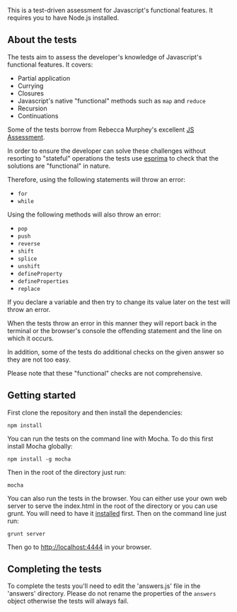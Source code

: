 
This is a test-driven assessment for Javascript's functional features. It requires you to have Node.js installed.

## About the tests

The tests aim to assess the developer's knowledge of Javascript's functional features. It covers:

* Partial application
* Currying
* Closures
* Javascript's native "functional" methods such as `map` and `reduce`
* Recursion
* Continuations

Some of the tests borrow from Rebecca Murphey's excellent [JS Assessment](https://github.com/rmurphey/js-assessment).

In order to ensure the developer can solve these challenges without resorting to "stateful" operations the tests use [esprima](http://esprima.org/) to check that the solutions are "functional" in nature.

Therefore, using the following statements will throw an error:

* `for`
* `while`

Using the following methods will also throw an error:

* `pop`
* `push`
* `reverse`
* `shift`
* `splice`
* `unshift`
* `defineProperty`
* `defineProperties`
* `replace`

If you declare a variable and then try to change its value later on the test will throw an error.

When the tests throw an error in this manner they will report back in the terminal or the browser's console the offending statement and the line on which it occurs.

In addition, some of the tests do additional checks on the given answer so they are not too easy.

Please note that these "functional" checks are not comprehensive.

## Getting started

First clone the repository and then install the dependencies:

`npm install`

You can run the tests on the command line with Mocha. To do this first install Mocha globally:

`npm install -g mocha`

Then in the root of the directory just run:

`mocha`

You can also run the tests in the browser. You can either use your own web server to serve the index.html in the root of the directory or you can use grunt. You will need to have it [installed](http://gruntjs.com/getting-started) first. Then on the command line just run:

`grunt server`

Then go to [http://localhost:4444](http://localhost:4444) in your browser.

## Completing the tests

To complete the tests you'll need to edit the 'answers.js' file in the 'answers' directory. Please do not rename the properties of the `answers` object otherwise the tests will always fail.


